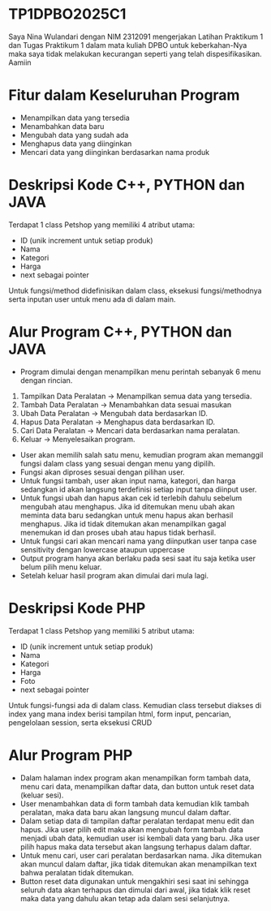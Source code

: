 # TP1DPBO2025C1

Saya Nina Wulandari dengan NIM 2312091 mengerjakan Latihan Praktikum 1 dan Tugas Praktikum 1 dalam mata kuliah DPBO untuk keberkahan-Nya maka saya tidak melakukan kecurangan seperti yang telah dispesifikasikan. Aamiin

# Fitur dalam Keseluruhan Program
* Menampilkan data yang tersedia
* Menambahkan data baru
* Mengubah data yang sudah ada
* Menghapus data yang diinginkan
* Mencari data yang diinginkan berdasarkan nama produk

# Deskripsi Kode C++, PYTHON dan JAVA
Terdapat 1 class Petshop yang memiliki 4 atribut utama:
* ID (unik increment untuk setiap produk)
* Nama
* Kategori
* Harga
* next sebagai pointer

Untuk fungsi/method didefinisikan dalam class, eksekusi fungsi/methodnya serta inputan user untuk menu ada di dalam main.

# Alur Program C++, PYTHON dan JAVA
* Program dimulai dengan menampilkan menu perintah sebanyak 6 menu dengan rincian.
1. Tampilkan Data Peralatan → Menampilkan semua data yang tersedia.
2. Tambah Data Peralatan → Menambahkan data sesuai masukan 
3. Ubah Data Peralatan → Mengubah data berdasarkan ID.
4. Hapus Data Peralatan → Menghapus data berdasarkan ID.
5. Cari Data Peralatan → Mencari data berdasarkan nama peralatan.
0. Keluar → Menyelesaikan program.
   
* User akan memilih salah satu menu, kemudian program akan memanggil fungsi dalam class yang sesuai dengan menu yang dipilih.
* Fungsi akan diproses sesuai dengan pilihan user.
* Untuk fungsi tambah, user akan input nama, kategori, dan harga sedangkan id akan langsung terdefinisi setiap input tanpa diinput user.
* Untuk fungsi ubah dan hapus akan cek id terlebih dahulu sebelum mengubah atau menghapus. Jika id ditemukan menu ubah akan meminta data baru sedangkan untuk menu hapus akan berhasil menghapus. Jika id tidak ditemukan akan menampilkan gagal menemukan id dan proses ubah atau hapus tidak berhasil.
* Untuk fungsi cari akan mencari nama yang diinputkan user tanpa case sensitivity dengan lowercase ataupun uppercase
* Output program hanya akan berlaku pada sesi saat itu saja ketika user belum pilih menu keluar.
* Setelah keluar hasil program akan dimulai dari mula lagi.

# Deskripsi Kode PHP
Terdapat 1 class Petshop yang memiliki 5 atribut utama:
* ID (unik increment untuk setiap produk)
* Nama
* Kategori
* Harga
* Foto
* next sebagai pointer

Untuk fungsi-fungsi ada di dalam class. Kemudian class tersebut diakses di index yang mana index berisi tampilan html, form input, pencarian, pengelolaan session, serta eksekusi CRUD

# Alur Program PHP
* Dalam halaman index program akan menampilkan form tambah data, menu cari data, menampilkan daftar data, dan button untuk reset data (keluar sesi).
* User menambahkan data di form tambah data kemudian klik tambah peralatan, maka data baru akan langsung muncul dalam daftar.
* Dalam setiap data di tampilan daftar peralatan terdapat menu edit dan hapus. Jika user pilih edit maka akan mengubah form tambah data menjadi ubah data, kemudian user isi kembali data yang baru. Jika user pilih hapus maka data tersebut akan langsung terhapus dalam daftar.
* Untuk menu cari, user cari peralatan berdasarkan nama. Jika ditemukan akan muncul dalam daftar, jika tidak ditemukan akan menampilkan text bahwa peralatan tidak ditemukan.
* Button reset data digunakan untuk mengakhiri sesi saat ini sehingga seluruh data akan terhapus dan dimulai dari awal, jika tidak klik reset maka data yang dahulu akan tetap ada dalam sesi selanjutnya.
